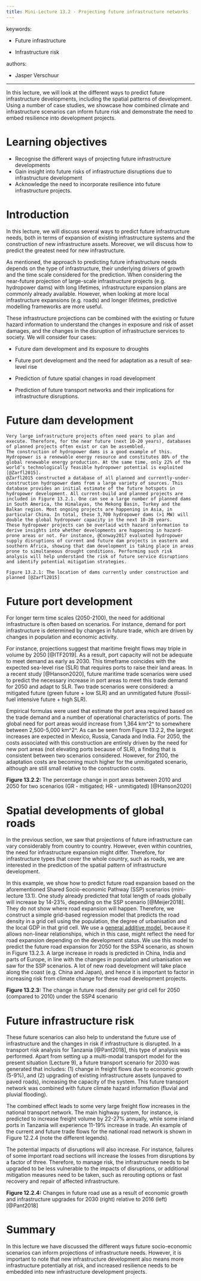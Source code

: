 ```yaml
---
title: Mini-Lecture 13.2 - Projecting future infrastructure networks
---
```




keywords:

-   Future infrastructure

-   Infrastructure risk

authors:

-   Jasper Verschuur

---

In this lecture, we will look at the different ways to predict future
infrastructure developments, including the spatial patterns of
development. Using a number of case studies, we showcase how combined
climate and infrastructure scenarios can inform future risk and
demonstrate the need to embed resilience into development projects.

# Learning objectives

-   Recognise the different ways of projecting future infrastructure
    developments
-   Gain insight into future risks of infrastructure disruptions due to
    infrastructure development
-   Acknowledge the need to incorporate resilience into future
    infrastructure projects.

 

# Introduction

In this lecture, we will discuss several ways to predict future
infrastructure needs, both in terms of expansion of existing
infrastructure systems and the construction of new infrastructure
assets. Moreover, we will discuss how to predict the greatest need for
new infrastructure.

As mentioned, the approach to predicting future infrastructure needs
depends on the type of infrastructure, their underlying drivers of
growth and the time scale considered for the prediction. When
considering the near-future projection of large-scale infrastructure
projects (e.g. hydropower dams) with long lifetimes, infrastructure
expansion plans are commonly already available. However, when looking at
more local infrastructure expansions (e.g. roads) and longer lifetimes,
predictive modelling frameworks are more useful.

These infrastructure projections can be combined with the existing or
future hazard information to understand the changes in exposure and risk
of asset damages, and the changes in the disruption of infrastructure
services to society. We will consider four cases:

-   Future dam development and its exposure to droughts

-   Future port development and the need for adaptation as a result of
    sea-level rise

-   Prediction of future spatial changes in road development

-   Prediction of future transport networks and their implications for
    infrastructure disruptions.

# Future dam development

    Very large infrastructure projects often need years to plan and execute. Therefore, for the near future (next 10-20 years), databases of planned projects often exist or can be assembled.
    The construction of hydropower dams is a good example of this. Hydropower is a renewable energy resource and constitutes 80% of the global renewable energy production. At the same time, only 22% of the world’s technologically feasible hydropower potential is exploited [@Zarfl2015]. 
    @Zarfl2015 constructed a database of all planned and currently-under-construction hydropower dams from a large variety of sources. This database provides an initial estimate of the future hotspots in hydropower development. All current-build and planned projects are included in Figure 13.2.1. One can see a large number of planned dams in South America, the Himalayas, the Mekong Basin, Turkey and the Balkan region. Most ongoing projects are happening in Asia, in particular China. In total, these 3,700 hydropower dams (>1 MW) will double the global hydropower capacity in the next 10-20 years. 
    These hydropower projects can be overlaid with hazard information to derive insights into whether developments are happening in hazard-prone areas or not. For instance, @Conway2017 evaluated hydropower supply disruptions of current and future dam projects in eastern and southern Africa, showing that dam development is taking place in areas prone to simultaneous drought conditions. Performing such risk analysis will help understand the risk of future service disruptions and identify potential mitigation strategies. 

    Figure 13.2.1: The location of dams currently under construction and planned [@Zarfl2015]

# Future port development 

For longer term time scales (2050-2100), the need for additional
infrastructure is often based on scenarios. For instance, demand for
port infrastructure is determined by changes in future trade, which are
driven by changes in population and economic activity.

For instance, projections suggest that maritime freight flows may triple
in volume by 2050 [@ITF2019]. As a result, port capacity will not be
adequate to meet demand as early as 2030. This timeframe coincides with
the expected sea-level rise (SLR) that requires ports to raise their
land areas. In a recent study [@Hanson2020], future maritime trade
scenarios were used to predict the necessary increase in port areas to
meet this trade demand for 2050 and adapt to SLR. Two trade scenarios
were considered: a mitigated future (green future + low SLR) and an
unmitigated future (fossil-fuel intensive future + high SLR).

Empirical formulas were used that estimate the port area required based
on the trade demand and a number of operational characteristics of
ports. The global need for port areas would increase from 1,364 km^2^ to
somewhere between 2,500-5,000 km^2^. As can be seen from Figure 13.2.2,
the largest increases are expected in Mexico, Russia, Canada and India.
For 2050, the costs associated with this construction are entirely
driven by the need for new port areas (not elevating ports because of
SLR), a finding that is consistent between two scenarios considered.
However, for 2100, the adaptation costs are becoming much higher for the
unmitigated scenario, although are still small relative to the
construction costs.

**Figure 13.2.2:** The percentage change in port areas between 2010 and
2050 for two scenarios (GR - mitigated; HR - unmitigated)
[@Hanson2020]

# Spatial developments of global roads 

In the previous section, we saw that projections of future
infrastructure can vary considerably from country to country. However,
even within countries, the need for infrastructure expansion might
differ. Therefore, for infrastructure types that cover the whole
country, such as roads, we are interested in the prediction of the
spatial pattern of infrastructure development.

In this example, we show how to predict future road expansion based on
the aforementioned Shared Socio-economic Pathway (SSP) scenarios
(mini-lecture 13.1). One study already predicted that total length of
roads globally will increase by 14-23%, depending on the SSP scenario
[@Meijer2018]. They do not show where road expansion will happen.
Therefore, we construct a simple grid-based regression model that
predicts the road density in a grid cell using the population, the
degree of urbanisation and the local GDP in that grid cell. We use a
[general additive
model](https://en.wikipedia.org/wiki/Generalized_additive_model),
because it allows non-linear relationships, which in this case, might
reflect the need for road expansion depending on the development status.
We use this model to predict the future road expansion for 2050 for the
SSP4 scenario, as shown in Figure 13.2.3. A large increase in roads is
predicted in China, India and parts of Europe, in line with the changes
in population and urbanisation we saw for the SSP scenarios. A lot of
new road development will take place along the coast (e.g. China and
Japan), and hence it is important to factor in increasing risk from
climate change for these road development projects.

**Figure 13.2.3:** The change in future road density per grid cell for
2050 (compared to 2010) under the SSP4 scenario

# Future infrastructure risk

These future scenarios can also help to understand the future use of
infrastructure and the changes in risk if infrastructure is disrupted.
In a transport risk analysis for Tanzania [@Pant2018], this type of
analysis was performed. Apart from setting up a multi-modal transport
model for the present situation (Lecture 9), a future transport scenario
for 2030 was generated that includes: (1) change in freight flows due to
economic growth (5-9%), and (2) upgrading of existing infrastructure
assets (unpaved to paved roads), increasing the capacity of the system.
This future transport network was combined with future climate hazard
information (fluvial and pluvial flooding).

The combined effect leads to some very large freight flow increases in
the national transport network. The main highway system, for instance,
is predicted to increase freight volume by 22-27% annually, while some
inland ports in Tanzania will experience 11-19% increase in trade. An
example of the current and future trade flows for the national road
network is shown in Figure 12.2.4 (note the different legends).

The potential impacts of disruptions will also increase. For instance,
failures of some important road sections will increase the losses from
disruptions by a factor of three. Therefore, to manage risk, the
infrastructure needs to be upgraded to be less vulnerable to the impacts
of disruptions, or additional mitigation measures need to be taken, such
as rerouting options or fast recovery and repair of affected
infrastructure.

**Figure 12.2.4:** Changes in future road use as a result of economic
growth and infrastructure upgrades for 2030 (right) relative to 2016
(left) [@Pant2018]

# Summary

In this lecture we have discussed the different ways future
socio-economic scenarios can inform projections of infrastructure needs.
However, it is important to note that new infrastructure development
also means more infrastructure potentially at risk, and increased
resilience needs to be embedded into new infrastructure development
projects.
